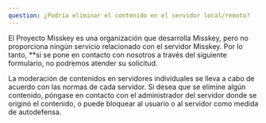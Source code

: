```yaml
---
question: ¿Podría eliminar el contenido en el servidor local/remoto?
---
```


El Proyecto Misskey es una organización que desarrolla Misskey, pero no proporciona ningún servicio relacionado con el servidor Misskey. Por lo tanto, \*\*si se pone en contacto con nosotros a través del siguiente formulario, no podremos atender su solicitud.

La moderación de contenidos en servidores individuales se lleva a cabo de acuerdo con las normas de cada servidor. Si desea que se elimine algún contenido, póngase en contacto con el administrador del servidor donde se originó el contenido, o puede bloquear al usuario o al servidor como medida de autodefensa.
